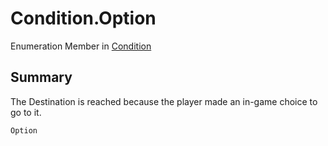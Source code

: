 # Condition.Option

Enumeration Member in [Condition](api/csharp/yarn.compiler.basicblock.condition.md)

## Summary


The Destination is reached because the player made an in-game
choice to go to it.


```csharp
Option
```

